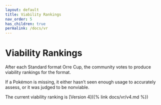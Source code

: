 ```yaml
---
layout: default
title: Viability Rankings
nav_order: 5
has_children: true
permalink: /docs/vr
---
```


# Viability Rankings

After each Standard format Orre Cup, the community votes to produce viability rankings for the format.

If a Pokémon is missing, it either hasn’t seen enough usage to accurately assess, or it was judged to be nonviable.

The current viability ranking is [Version 4]({% link docs/vr/v4.md %})